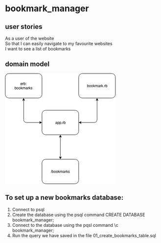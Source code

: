 # bookmark_manager

## user stories

As a user of the website  
So that I can easily navigate to my favourite websites  
I want to see a list of bookmarks  

## domain model

![Screenshot](domain_model.jpg)

## To set up a new bookmarks database:
1. Connect to psql  
2. Create the database using the psql command CREATE DATABASE bookmark_manager;  
3. Connect to the database using the pqsl command \c bookmark_manager;  
4. Run the query we have saved in the file 01_create_bookmarks_table.sql
